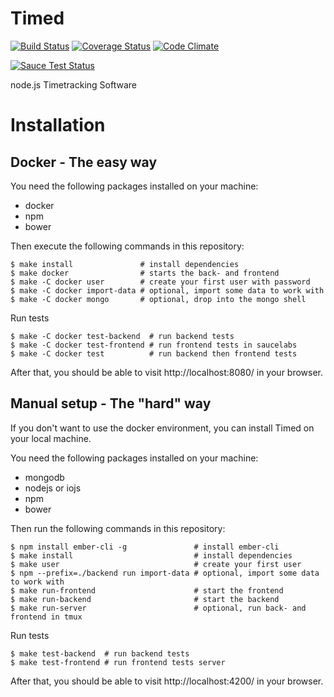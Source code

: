 Timed
=====

[![Build Status](https://travis-ci.org/topaxi/timed.svg)](https://travis-ci.org/topaxi/timed)
[![Coverage Status](https://coveralls.io/repos/topaxi/timed/badge.svg?branch=master)](https://coveralls.io/r/topaxi/timed?branch=master)
[![Code Climate](https://codeclimate.com/github/topaxi/timed/badges/gpa.svg)](https://codeclimate.com/github/topaxi/timed)

[![Sauce Test Status](https://saucelabs.com/browser-matrix/timed.svg)](https://saucelabs.com/u/timed)

node.js Timetracking Software

Installation
============

Docker - The easy way
----------------------

You need the following packages installed on your machine:

- docker
- npm
- bower

Then execute the following commands in this repository:

```shell
$ make install               # install dependencies
$ make docker                # starts the back- and frontend
$ make -C docker user        # create your first user with password
$ make -C docker import-data # optional, import some data to work with
$ make -C docker mongo       # optional, drop into the mongo shell
```

Run tests

```shell
$ make -C docker test-backend  # run backend tests
$ make -C docker test-frontend # run frontend tests in saucelabs
$ make -C docker test          # run backend then frontend tests
```


After that, you should be able to visit http://localhost:8080/ in your browser.

Manual setup - The "hard" way
-----------------------------

If you don't want to use the docker environment, you can install
Timed on your local machine.

You need the following packages installed on your machine:

- mongodb
- nodejs or iojs
- npm
- bower

Then run the following commands in this repository:

```shell
$ npm install ember-cli -g               # install ember-cli
$ make install                           # install dependencies
$ make user                              # create your first user
$ npm --prefix=./backend run import-data # optional, import some data to work with
$ make run-frontend                      # start the frontend
$ make run-backend                       # start the backend
$ make run-server                        # optional, run back- and frontend in tmux
```

Run tests

```shell
$ make test-backend  # run backend tests
$ make test-frontend # run frontend tests server
```

After that, you should be able to visit http://localhost:4200/ in your browser.
